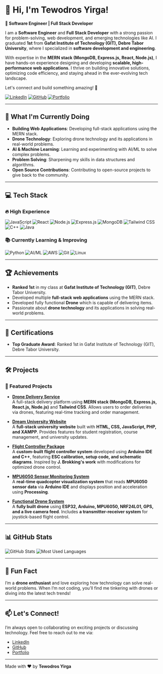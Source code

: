 # 👋 Hi, I'm Tewodros Yirga!

**🚀 Software Engineer | Full Stack Developer**

I am a **Software Engineer** and **Full Stack Developer** with a strong passion for problem-solving, web development, and emerging technologies like AI. I graduated **1st** from **Gafat Institute of Technology (GIT), Debre Tabor University**, where I specialized in **software development and engineering**.  

With expertise in the **MERN stack (MongoDB, Express.js, React, Node.js)**, I have hands-on experience designing and developing **scalable, high-performance web applications**. I thrive on building innovative solutions, optimizing code efficiency, and staying ahead in the ever-evolving tech landscape.  

Let's connect and build something amazing! 🚀  


[![LinkedIn](https://img.shields.io/badge/LinkedIn-0077B5?style=for-the-badge&logo=linkedin&logoColor=white)](https://www.linkedin.com/in/tewodros-yirga-dtu/)
[![GitHub](https://img.shields.io/badge/GitHub-100000?style=for-the-badge&logo=github&logoColor=white)](https://github.com/Tewodros-Yirga)
[![Portfolio](https://img.shields.io/badge/Portfolio-FF5722?style=for-the-badge&logo=google-chrome&logoColor=white)](https://Tewodros-Yirga.github.io/tewodros-yirga-portfolio/)

---

## 🚀 What I'm Currently Doing
- **Building Web Applications**: Developing full-stack applications using the MERN stack.
- **Drone Technology**: Exploring drone technology and its applications in real-world problems.
- **AI & Machine Learning**: Learning and experimenting with AI/ML to solve complex problems.
- **Problem Solving**: Sharpening my skills in data structures and algorithms.
- **Open Source Contributions**: Contributing to open-source projects to give back to the community.

---

## 💻 Tech Stack

### 🔥 High Experience
![JavaScript](https://img.shields.io/badge/JavaScript-F7DF1E?style=for-the-badge&logo=javascript&logoColor=black)
![React](https://img.shields.io/badge/React-20232A?style=for-the-badge&logo=react&logoColor=61DAFB)
![Node.js](https://img.shields.io/badge/Node.js-43853D?style=for-the-badge&logo=node.js&logoColor=white)
![Express.js](https://img.shields.io/badge/Express.js-000000?style=for-the-badge&logo=express&logoColor=white)
![MongoDB](https://img.shields.io/badge/MongoDB-4EA94B?style=for-the-badge&logo=mongodb&logoColor=white)
![Tailwind CSS](https://img.shields.io/badge/Tailwind_CSS-38B2AC?style=for-the-badge&logo=tailwind-css&logoColor=white)
![C++](https://img.shields.io/badge/C++-00599C?style=for-the-badge&logo=c%2B%2B&logoColor=white)
![Java](https://img.shields.io/badge/Java-ED8B00?style=for-the-badge&logo=openjdk&logoColor=white)

### 📚 Currently Learning & Improving
![Python](https://img.shields.io/badge/Python-3776AB?style=for-the-badge&logo=python&logoColor=white)
![AI/ML](https://img.shields.io/badge/AI/ML-FF6F00?style=for-the-badge&logo=tensorflow&logoColor=white)
![AWS](https://img.shields.io/badge/AWS-232F3E?style=for-the-badge&logo=amazon-aws&logoColor=white)
![Git](https://img.shields.io/badge/Git-F05032?style=for-the-badge&logo=git&logoColor=white)
![Linux](https://img.shields.io/badge/Linux-FCC624?style=for-the-badge&logo=linux&logoColor=black)

---

## 🏆 Achievements
- **Ranked 1st** in my class at **Gafat Institute of Technology (GIT)**, Debre Tabor University.
- Developed multiple **full-stack web applications** using the MERN stack.
- Developed fully functional **Drone** which is capable of delivering items.
- Passionate about **drone technology** and its applications in solving real-world problems.

---

## 📜 Certifications
- **Top Graduate Award**: Ranked 1st in Gafat Institute of Technology (GIT), Debre Tabor University.

---

## 🛠️ Projects

### 🔧 Featured Projects

- **[Drone Delivery Service](<link-to-project>)**  
  A full-stack delivery platform using **MERN stack (MongoDB, Express.js, React.js, Node.js)** and **Tailwind CSS**. Allows users to order deliveries via drones, featuring real-time tracking and order management.

- **[Dream University Website](<link-to-project>)**  
  A **full-stack university website** built with **HTML, CSS, JavaScript, PHP, and XAMPP**. Provides features for student registration, course management, and university updates.

- **[Flight Controller Package](<link-to-project>)**  
  A **custom-built flight controller system** developed using **Arduino IDE and C++**, featuring **ESC calibration, setup code, and schematic diagrams**. Inspired by **J. Brokking's work** with modifications for optimized drone control.

- **[MPU6050 Sensor Monitoring System](<link-to-project>)**  
  A **real-time quadcopter visualization system** that reads **MPU6050 sensor data** via **Arduino IDE** and displays position and acceleration using **Processing**.

- **[Functional Drone System](<link-to-project>)**  
  A **fully built drone** using **ESP32, Arduino, MPU6050, NRF24L01, GPS, and a live camera feed**. Includes **a transmitter-receiver system** for joystick-based flight control.

---


## 📊 GitHub Stats
![GitHub Stats](https://github-readme-stats.vercel.app/api?username=Tewodros-Yirga&show_icons=true&theme=radical)
![Most Used Languages](https://github-readme-stats.vercel.app/api/top-langs/?username=Tewodros-Yirga&layout=compact&theme=radical)

---

## 🌟 Fun Fact
I’m a **drone enthusiast** and love exploring how technology can solve real-world problems. When I’m not coding, you’ll find me tinkering with drones or diving into the latest tech trends!

---

## 📫 Let's Connect!
I’m always open to collaborating on exciting projects or discussing technology. Feel free to reach out to me via:
- [LinkedIn](https://www.linkedin.com/in/tewodros-yirga-dtu/)
- [GitHub](https://github.com/Tewodros-Yirga)
- [Portfolio](https://Tewodros-Yirga.github.io/tewodros-yirga-portfolio/)

---

Made with ❤️ by **Tewodros Yirga**
